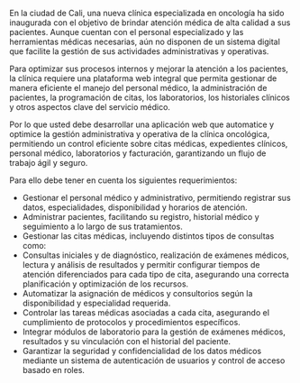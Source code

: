 En la ciudad de Cali, una nueva clínica especializada en oncología ha sido inaugurada con el objetivo de brindar atención médica de alta calidad a sus pacientes. Aunque cuentan con el personal especializado y las herramientas médicas necesarias, aún no disponen de un sistema digital que facilite la gestión de sus actividades administrativas y operativas.

Para optimizar sus procesos internos y mejorar la atención a los pacientes, la clínica requiere una plataforma web integral que permita gestionar de manera eficiente el manejo del personal médico, la administración de pacientes, la programación de citas, los laboratorios, los historiales clínicos y otros aspectos clave del servicio médico.

Por lo que usted debe desarrollar una aplicación web que automatice y optimice la gestión administrativa y operativa de la clínica oncológica, permitiendo un control eficiente sobre citas médicas, expedientes clínicos, personal médico, laboratorios y facturación, garantizando un flujo de trabajo ágil y seguro.

Para ello debe tener en cuenta los siguientes requerimientos:

- Gestionar el personal médico y administrativo, permitiendo registrar sus datos, especialidades, disponibilidad y horarios de atención.
- Administrar pacientes, facilitando su registro, historial médico y seguimiento a lo largo de sus tratamientos.
- Gestionar las citas médicas, incluyendo distintos tipos de consultas como:
- Consultas iniciales y de diagnóstico, realización de exámenes médicos, lectura y análisis de resultados y permitir configurar tiempos de atención diferenciados para cada tipo de cita, asegurando una correcta planificación y optimización de los recursos.
- Automatizar la asignación de médicos y consultorios según la disponibilidad y especialidad requerida.
- Controlar las tareas médicas asociadas a cada cita, asegurando el cumplimiento de protocolos y procedimientos específicos.
- Integrar módulos de laboratorio para la gestión de exámenes médicos, resultados y su vinculación con el historial del paciente.
- Garantizar la seguridad y confidencialidad de los datos médicos mediante un sistema de autenticación de usuarios y control de acceso basado en roles.
